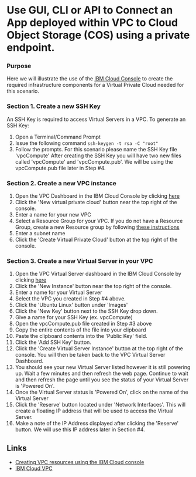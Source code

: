 # Use GUI, CLI or API to Connect an App deployed within VPC to Cloud Object Storage (COS) using a private endpoint.

### Purpose
Here we will illustrate the use of the [IBM Cloud Console](https://cloud.ibm.com) to create the required infrastructure components for a Virtual Private Cloud needed for this scenario.

### Section 1. Create a new SSH Key

An SSH Key is required to access Virtual Servers in a VPC. To generate an SSH Key:
1. Open a Terminal/Command Prompt
2. Issue the following command `ssh-keygen -t rsa -C "root"`
3. Follow the prompts. For this scenario please name the SSH Key file 'vpcCompute'
After creating the SSH Key you will have two new files called 'vpcCompute' and 'vpcCompute.pub'. We will be using the vpcCompute.pub file later in Step #4.

### Section 2. Create a new VPC instance

1. Open the VPC Dashboard in the IBM Cloud Console by clicking [here](https://cloud.ibm.com/vpc/network/vpcs)
2. Click the 'New virtual private cloud' button near the top right of the console.
3. Enter a name for your new VPC
4. Select a Resource Group for your VPC. If you do not have a Resource Group, create a new Resource group by following [these instructions](https://cloud.ibm.com/docs/resources?topic=resources-rgs#creating-a-resource-group)
5. Enter a subnet name
6. Click the 'Create Virtual Private Cloud' button at the top right of the console.

  

### Section 3. Create a new Virtual Server in your VPC

1. Open the VPC Virtual Server dashboard in the IBM Cloud Console by clicking [here](https://cloud.ibm.com/vpc/compute/vs)
2. Click the 'New Instance' button near the top right of the console.
3. Enter a name for your Virtual Server
4. Select the VPC you created in Step #4 above.
5. Click the 'Ubuntu Linux' button under 'Images'
6. Click the 'New Key' button next to the SSH Key drop down.
7. Give a name for your SSH Key (ex. vpcCompute)
8. Open the vpcCompute.pub file created in Step #3 above
9. Copy the entire contents of the file into your clipboard
10. Paste the clipboard contents into the 'Public Key' field.
11. Click the 'Add SSH Key' button.
12. Click the 'Create Virtual Server Instance' button at the top right of the console. You will then be taken back to the VPC Virtual Server Dashboard.
13. You should see your new Virtual Server listed however it is still powering up. Wait a few minutes and then refresh the web page. Continue to wait and then refresh the page until you see the status of your Virtual Server is 'Powered On'.
14. Once the Virtual Server status is 'Powered On', click on the name of the Virtual Server
15. Click the 'Reserve' button located under 'Network Interfaces'. This will create a floating IP address that will be used to access the Virtual Server.
16. Make a note of the IP Address displayed after clicking the 'Reserve' button. We will use this IP address later in Section #4.

## Links
- [Creating VPC resources using the IBM Cloud console](https://cloud.ibm.com/docs/vpc?topic=vpc-creating-a-vpc-using-the-ibm-cloud-console)
- [IBM Cloud VPC](https://cloud.ibm.com/vpc/network/vpcs)
